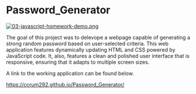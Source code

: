 # Password_Generator

[![03-javascript-homework-demo.png](https://i.postimg.cc/XqCwVTSW/03-javascript-homework-demo.png)](https://postimg.cc/7JqC9tZt)

The goal of this project was to delevope a webpage capable of generating a strong random password based on user-selected criteria. This web application features dynamically updating HTML and CSS powered by JavaScript code. It, also, features a clean and polished user interface that is responsive, ensuring that it adapts to multiple screen sizes. 

A link to the working application can be found below.

https://ccrum292.github.io/Password_Generator/



